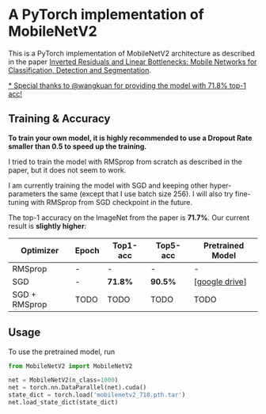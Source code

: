 # A PyTorch implementation of MobileNetV2

This is a PyTorch implementation of MobileNetV2 architecture as described in the paper [Inverted Residuals and Linear Bottlenecks: Mobile Networks for Classification, Detection and Segmentation](https://arxiv.org/pdf/1801.04381).

<u>* Special thanks to @wangkuan for providing the model with 71.8% top-1 acc!</u>

## Training & Accuracy

**To train your own model, it is highly recommended to use a Dropout Rate smaller than 0.5 to speed up the training.**

I tried to train the model with RMSprop from scratch as described in the paper, but it does not seem to work. 

I am currently training the model with SGD and keeping other hyper-parameters the same (except that I use batch size 256). I will also try fine-tuning with RMSprop from SGD checkpoint in the future.

The top-1 accuracy on the ImageNet from the paper is **71.7%**. Our current result is **slightly higher**:

| Optimizer     | Epoch | Top1-acc  | Top5-acc  | Pretrained Model                                             |
| ------------- | ----- | --------- | --------- | ------------------------------------------------------------ |
| RMSprop       | -     | -         | -         | -                                                            |
| SGD           | -     | **71.8%** | **90.5%** | [[google drive](https://drive.google.com/file/d/1nFZhtKQcw_PeMg8ZZDLdWBcnzqx67hY9/view?usp=sharing)] |
| SGD + RMSprop | TODO  | TODO      | TODO      | TODO                                                         |

## Usage
To use the pretrained model, run

```python
from MobileNetV2 import MobileNetV2

net = MobileNetV2(n_class=1000)
net = torch.nn.DataParallel(net).cuda()
state_dict = torch.load('mobilenetv2_718.pth.tar')
net.load_state_dict(state_dict)
```


